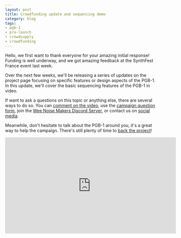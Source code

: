 ```yaml
---
layout: post
title: Crowdfunding update and sequencing demo
category: blog
tags:
- pgb-1
- pre-launch
- crowdsupply
- crowdfunding
---
```



Hello, we first want to thank everyone for your amazing initial response!
Funding is well underway, and we got amazing feedback at the SynthFest France
event last week.

Over the next few weeks, we'll be releasing a series of updates on the project
page focusing on specific features or design aspects of the PGB-1. In this
update, we'll cover the basic sequencing features of the PGB-1 in video.

If want to ask a questions on this topic or anything else, there are several
ways to do so. You can [comment on the video](https://youtu.be/AgoLAc309mo),
use the [campaign question
form](https://www.crowdsupply.com/wee-noise-makers/wee-noise-makers-pgb-1/ask-question),
join the [Wee Noise Makers Discord Server](https://discord.gg/EAmAgsmV5V), or
contact us on [social media](https://www.crowdsupply.com/wee-noise-makers).

Meanwhile, don't hesitate to talk about the PGB-1 around you, it's a great way
to help the campaign. There's still plenty of time to [back the
project](https://www.crowdsupply.com/wee-noise-makers/wee-noise-makers-pgb-1)!

<iframe width="560" height="315"
src="https://www.youtube.com/embed/AgoLAc309mo?si=awNY2N3XL4ncI25T"
title="YouTube video player" frameborder="0" allow="accelerometer; autoplay;
clipboard-write; encrypted-media; gyroscope; picture-in-picture; web-share"
referrerpolicy="strict-origin-when-cross-origin" allowfullscreen></iframe>
